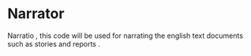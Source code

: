 # Narrator
Narratio ,
this code will be used for narrating the english text documents such as stories and reports .
